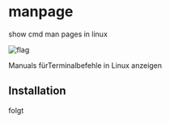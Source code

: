 # manpage

show cmd man pages in linux

![flag](https://github.githubassets.com/images/icons/emoji/unicode/1f1e9-1f1ea.png)

Manuals fürTerminalbefehle in Linux anzeigen

## Installation

folgt
